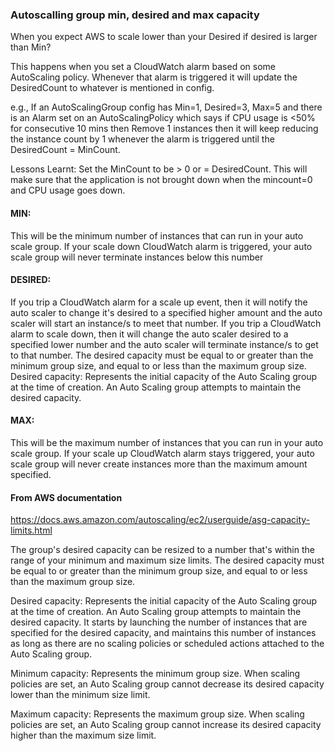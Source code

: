 ### Autoscalling group min, desired and max capacity
When you expect AWS to scale lower than your Desired if desired is larger than Min?

This happens when you set a CloudWatch alarm based on some AutoScaling policy. Whenever that alarm is triggered it will update the DesiredCount to whatever is mentioned in config.

e.g., If an AutoScalingGroup config has Min=1, Desired=3, Max=5 and there is an Alarm set on an AutoScalingPolicy which says if CPU usage is <50% for consecutive 10 mins then Remove 1 instances then it will keep reducing the instance count by 1 whenever the alarm is triggered until the DesiredCount = MinCount.

Lessons Learnt: Set the MinCount to be > 0 or = DesiredCount. This will make sure that the application is not brought down when the mincount=0 and CPU usage goes down.

#### MIN: 
This will be the minimum number of instances that can run in your auto scale group. If your scale down CloudWatch alarm is triggered, your auto scale group will never terminate instances below this number

#### DESIRED: 
If you trip a CloudWatch alarm for a scale up event, then it will notify the auto scaler to change it's desired to a specified higher amount and the auto scaler will start an instance/s to meet that number. If you trip a CloudWatch alarm to scale down, then it will change the auto scaler desired to a specified lower number and the auto scaler will terminate instance/s to get to that number.
The desired capacity must be equal to or greater than the minimum group size, and equal to or less than the maximum group size. Desired capacity: Represents the initial capacity of the Auto Scaling group at the time of creation. An Auto Scaling group attempts to maintain the desired capacity.

#### MAX: 
This will be the maximum number of instances that you can run in your auto scale group. If your scale up CloudWatch alarm stays triggered, your auto scale group will never create instances more than the maximum amount specified.

#### From AWS documentation
https://docs.aws.amazon.com/autoscaling/ec2/userguide/asg-capacity-limits.html

The group's desired capacity can be resized to a number that's within the range of your minimum and maximum size limits. The desired capacity must be equal to or greater than the minimum group size, and equal to or less than the maximum group size.

Desired capacity: Represents the initial capacity of the Auto Scaling group at the time of creation. An Auto Scaling group attempts to maintain the desired capacity. It starts by launching the number of instances that are specified for the desired capacity, and maintains this number of instances as long as there are no scaling policies or scheduled actions attached to the Auto Scaling group.

Minimum capacity: Represents the minimum group size. When scaling policies are set, an Auto Scaling group cannot decrease its desired capacity lower than the minimum size limit.

Maximum capacity: Represents the maximum group size. When scaling policies are set, an Auto Scaling group cannot increase its desired capacity higher than the maximum size limit.

